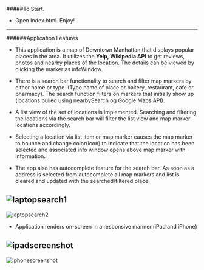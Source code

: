 #####To Start.
* Open Index.html. Enjoy!

-------------------------------------------------------------------------
######Application Features

* This application is a map of Downtown Manhattan that displays popular
places in the area. It utilizes the **Yelp, Wikipedia API** to get reviews,
photos and nearby places of the location. The details can be viewed by clicking the
marker as infoWindow. 

* There is a search bar functionality to search and filter map markers by either
name or type. (Type name of place or bakery, restaurant, cafe or pharmacy).
The search function filters on markers that initially show up
(locations pulled using nearbySearch og Google Maps API). 

* A list view of the set of locations is implemented. Searching and filtering
the locations via the search bar will filter the list view and map marker
locations accordingly.

* Selecting a location via list item or map marker causes the map marker
to bounce and change color(icon) to indicate that the location has been
selected and associated info window opens above map marker with information.

* The app also has autocomplete feature for the search bar. As soon as a address
is selected from autocomplete all map markers and list is cleared and updated
with the searched/filtered place.

![laptopsearch1](https://cloud.githubusercontent.com/assets/12447584/11315886/0853a786-8fc8-11e5-8646-87f8a7ecb9c7.png)
------------------------------------------------------------------------------
![laptopsearch2](https://cloud.githubusercontent.com/assets/12447584/11315888/0a11e07e-8fc8-11e5-90bf-2a79f551916f.png)


* Application renders on-screen in a responsive manner.(iPad and iPhone)

![ipadscreenshot](https://cloud.githubusercontent.com/assets/12447584/11315889/0c03b40c-8fc8-11e5-9e6e-5e6bcff72f64.png)
-----------------------------------------------------------------------------------
![iphonescreenshot](https://cloud.githubusercontent.com/assets/12447584/11315890/0d859c00-8fc8-11e5-9827-a1439af83e97.png)

